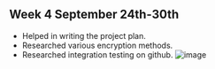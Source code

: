
## Week 4 September 24th-30th
- Helped in writing the project plan.
- Researched various encryption methods.
- Researched integration testing on github.
![image](https://github.com/COSC-499-W2023/word-chain-exercise-team-12/assets/45835101/c71195a8-eb88-4e68-ac85-578b0e6a7137)
